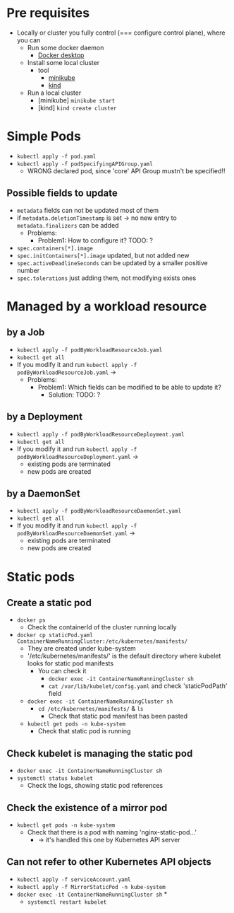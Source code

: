 # Pre requisites
* Locally or cluster you fully control (=== configure control plane), where you can
  * Run some docker daemon
    * [Docker desktop](https://www.docker.com/products/docker-desktop/)
  * Install some local cluster
    * tool
      * [minikube](https://minikube.sigs.k8s.io/docs/start/)
      * [kind](https://kind.sigs.k8s.io/)
  * Run a local cluster
    * [minikube]  `minikube start`
    * [kind] `kind create cluster`


# Simple Pods
* `kubectl apply -f pod.yaml`
* `kubectl apply -f podSpecifyingAPIGroup.yaml`
  * WRONG declared pod, since 'core' API Group mustn't be specified!!
## Possible fields to update
* `metadata` fields can not be updated most of them
* if `metadata.deletionTimestamp` is set → no new entry to `metadata.finalizers` can be added
  * Problems:
    * Problem1: How to configure it? TODO: ?
* `spec.containers[*].image`
* `spec.initContainers[*].image` updated, but not added new
* `spec.activeDeadlineSeconds` can be updated by a smaller positive number
* `spec.tolerations` just adding them, not modifying exists ones

# Managed by a workload resource
## by a Job
* `kubectl apply -f podByWorkloadResourceJob.yaml`
* `kubectl get all`
* If you modify it and run `kubectl apply -f podByWorkloadResourceJob.yaml` ->
  * Problems:
    * Problem1: Which fields can be modified to be able to update it?
      * Solution: TODO: ?
## by a Deployment
* `kubectl apply -f podByWorkloadResourceDeployment.yaml`
* `kubectl get all`
* If you modify it and run `kubectl apply -f podByWorkloadResourceDeployment.yaml` ->
  * existing pods are terminated
  * new pods are created
## by a DaemonSet
* `kubectl apply -f podByWorkloadResourceDaemonSet.yaml`
* `kubectl get all`
* If you modify it and run `kubectl apply -f podByWorkloadResourceDaemonSet.yaml` ->
  * existing pods are terminated
  * new pods are created
 
# Static pods
## Create a static pod
* `docker ps`
  * Check the containerId of the cluster running locally
* `docker cp staticPod.yaml ContainerNameRunningCluster:/etc/kubernetes/manifests/`
  * They are created under kube-system
  * '/etc/kubernetes/manifests/' is the default directory where kubelet looks for static pod manifests
    * You can check it
      * `docker exec -it ContainerNameRunningCluster sh`
      * `cat /var/lib/kubelet/config.yaml` and check 'staticPodPath' field
  * `docker exec -it ContainerNameRunningCluster sh`
    * `cd /etc/kubernetes/manifests/` &  `ls`
      * Check that static pod manifest has been pasted
  * `kubectl get pods -n kube-system`
    * Check that static pod is running 
## Check kubelet is managing the static pod
* `docker exec -it ContainerNameRunningCluster sh`
* `systemctl status kubelet`
  * Check the logs, showing static pod references
## Check the existence of a mirror pod
* `kubectl get pods -n kube-system`
  * Check that there is a pod with naming 'nginx-static-pod...'
    * -> it's handled this one by Kubernetes API server
## Can not refer to other Kubernetes API objects
* `kubectl apply -f serviceAccount.yaml`
* `kubectl apply -f MirrorStaticPod -n kube-system`
* `docker exec -it ContainerNameRunningCluster sh`
  * 
  * `systemctl restart kubelet`
